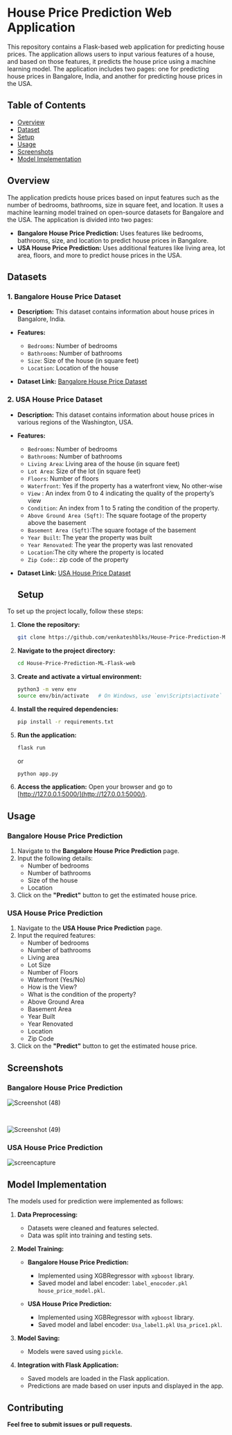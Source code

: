 # House Price Prediction Web Application
This repository contains a Flask-based web application for predicting house prices. The application allows users to input various features of a house, and based on those features, it predicts the house price using a machine learning model. The application includes two pages: one for predicting house prices in Bangalore, India, and another for predicting house prices in the USA.

## Table of Contents

- [Overview](#overview)
- [Dataset](#datasets)
- [Setup](#setup)
- [Usage](#usage)
- [Screenshots](#screenshots)
- [Model Implementation](#model-implementation)
## Overview
The application predicts house prices based on input features such as the number of bedrooms, bathrooms, size in square feet, and location. It uses a machine learning model trained on open-source datasets for Bangalore and the USA. The application is divided into two pages:

- **Bangalore House Price Prediction:** Uses features like bedrooms, bathrooms, size, and location to predict house prices in Bangalore.
- **USA House Price Prediction:** Uses additional features like living area, lot area, floors, and more to predict house prices in the USA.

## Datasets

### 1. Bangalore House Price Dataset

- **Description:** This dataset contains information about house prices in Bangalore, India.
- **Features:**
  - `Bedrooms`: Number of bedrooms
  - `Bathrooms`: Number of bathrooms
  - `Size`: Size of the house (in square feet)
  - `Location`: Location of the house

- **Dataset Link:** [Bangalore House Price Dataset](https://www.kaggle.com/datasets/sanjay3454chauhan/bangluru-house-dataset)

### 2. USA House Price Dataset

- **Description:** This dataset contains information about house prices in various regions of the Washington, USA.
- **Features:**
  - `Bedrooms`: Number of bedrooms
  - `Bathrooms`: Number of bathrooms
  - `Living Area`: Living area of the house (in square feet)
  - `Lot Area`: Size of the lot (in square feet)
  - `Floors`: Number of floors
  - `Waterfront`: Yes if the property has a waterfront view, No other-wise
  - `View` : An index from 0 to 4 indicating the quality of the property’s view
  - `Condition`: An index from 1 to 5 rating the condition of the property.
  - `Above Ground Area (Sqft)`: The square footage of the property above the basement
  - `Basement Area (Sqft)`:The square footage of the basement
  - `Year Built`: The year the property was built
  - `Year Renovated`: The year the property was last renovated
  - `Location`:The city where the property is located
  - `Zip Code:`: zip code of the property


- **Dataset Link:** [USA House Price Dataset](https://www.kaggle.com/datasets/fratzcan/usa-house-prices/data)

  ## Setup

To set up the project locally, follow these steps:

1. **Clone the repository:**

    ```bash
    git clone https://github.com/venkateshblks/House-Price-Prediction-ML-Flask-web
    ```
2. **Navigate to the project directory:**
    ```bash
    cd House-Price-Prediction-ML-Flask-web
    ```
3. **Create and activate a virtual environment:**
    ```bash
    python3 -m venv env
    source env/bin/activate   # On Windows, use `env\Scripts\activate`
    ```
4. **Install the required dependencies:**

    ```bash
    pip install -r requirements.txt
    ```

5. **Run the application:**

    ```bash
    flask run
    ```
    or
   ```bash
   python app.py
   ```
7. **Access the application:**
    Open your browser and go to [http://127.0.0.1:5000/](http://127.0.0.1:5000/).

## Usage
### Bangalore House Price Prediction

1. Navigate to the **Bangalore House Price Prediction** page.
2. Input the following details:
   - Number of bedrooms
   - Number of bathrooms
   - Size of the house
   - Location
3. Click on the **"Predict"** button to get the estimated house price.

### USA House Price Prediction

1. Navigate to the **USA House Price Prediction** page.
2. Input the required features:
   - Number of bedrooms
   - Number of bathrooms
   - Living area
   - Lot Size
   - Number of Floors
   - Waterfront (Yes/No)
   - How is the View?
   - What is the condition of the property?
   - Above Ground Area
   - Basement Area
   - Year Built
   - Year Renovated
   - Location
   - Zip Code
3. Click on the **"Predict"** button to get the estimated house price.

## Screenshots

### Bangalore House Price Prediction

![Screenshot (48)](https://github.com/user-attachments/assets/9b5ab80c-4e3c-4fef-a481-0bdc87f9fd7e)

<br>

![Screenshot (49)](https://github.com/user-attachments/assets/4e4ed59b-66a0-4117-9d5c-a42a25bad123)


### USA House Price Prediction

![screencapture](https://github.com/user-attachments/assets/5280aa95-5469-4fe7-a929-a7d6cb23ce44)


## Model Implementation

The models used for prediction were implemented as follows:

1. **Data Preprocessing:**
   - Datasets were cleaned and features selected.
   - Data was split into training and testing sets.

2. **Model Training:**
   - **Bangalore House Price Prediction:**
     - Implemented using XGBRegressor with `xgboost` library.
     -  Saved model and label encoder:  `label_enocoder.pkl` `house_price_model.pkl`.
       
   - **USA House Price Prediction:** 
     -  Implemented using XGBRegressor with `xgboost` library.
     -  Saved model and label encoder:  `Usa_label1.pkl` `Usa_price1.pkl`.
     


4. **Model Saving:**
   - Models were saved using `pickle`.

5. **Integration with Flask Application:**
   - Saved models are loaded in the Flask application.
   - Predictions are made based on user inputs and displayed in the app.
## Contributing
**Feel free to submit issues or pull requests.**
